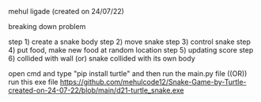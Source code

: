 mehul ligade (created on 24/07/22)

breaking down problem

step 1) create a snake body
step 2) move snake
step 3) control snake
step 4) put food, make new food at random location
step 5) updating score
step 6) collided with wall (or) snake collided with its own body

open cmd and type "pip install turtle"
and then run the main.py file
   ((OR))
run this exe file https://github.com/mehulcode12/Snake-Game-by-Turtle-created-on-24-07-22/blob/main/d21-turtle_snake.exe


